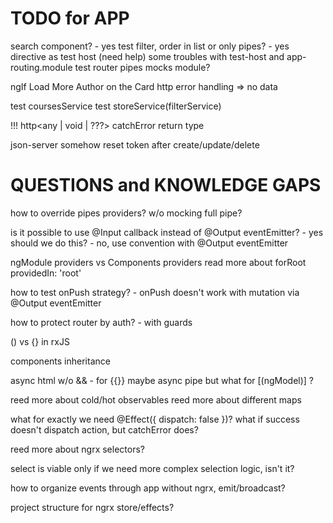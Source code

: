 # TODO for APP

search component? - yes
test filter, order in list or only pipes? - yes
directive as test host (need help)
some troubles with test-host and app-routing.module
test router
pipes mocks module?

ngIf Load More
Author on the Card
http error handling => no data

test coursesService
test storeService(filterService)

!!! http<any | void | ???>
catchError return type

json-server somehow reset token after create/update/delete

# QUESTIONS and KNOWLEDGE GAPS

how to override pipes providers? w/o mocking full pipe?

is it possible to use @Input callback instead of @Output eventEmitter? - yes
should we do this? - no, use convention with @Output eventEmitter

ngModule providers vs Components providers
read more about forRoot
providedIn: 'root'

how to test onPush strategy? - onPush doesn't work with mutation via @Output eventEmitter

how to protect router by auth? - with guards

() vs {} in rxJS

components inheritance

async html w/o && - for {{}} maybe async pipe
but what for [(ngModel)] ?

reed more about cold/hot observables
reed more about different maps

what for exactly we need @Effect({ dispatch: false })?
what if success doesn't dispatch action, but catchError does?

reed more about ngrx selectors?

select is viable only if we need more complex selection logic, isn't it?

how to organize events through app without ngrx, emit/broadcast?

project structure for ngrx store/effects?
